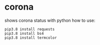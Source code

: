 # corona
shows corona status with python
how to use:
    
    pip3.8 install requests
    pip3.8 install bs4
    pip3.8 install termcolor
